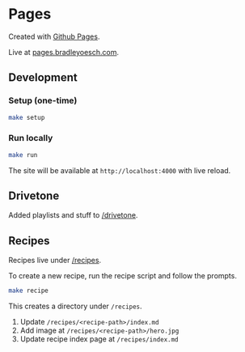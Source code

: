 # Pages

Created with [Github Pages][github-pages].

Live at [pages.bradleyoesch.com][live-url].

## Development

### Setup (one-time)
```bash
make setup
```

### Run locally
```bash
make run
```

The site will be available at `http://localhost:4000` with live reload.

## Drivetone

Added playlists and stuff to [/drivetone][drivetone].

## Recipes

Recipes live under [/recipes][recipes].

To create a new recipe, run the recipe script and follow the prompts.

```bash
make recipe
```

This creates a directory under `/recipes`.

1. Update `/recipes/<recipe-path>/index.md`
1. Add image at `/recipes/<recipe-path>/hero.jpg`
1. Update recipe index page at `/recipes/index.md`

[drivetone]: /drivetone
[github-pages]: https://pages.github.com/
[live-url]: http://pages.bradleyoesch.com/
[recipes]: /recipes
